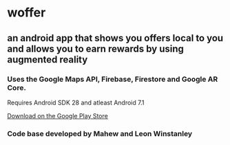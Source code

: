# **woffer**
## an android app that shows you offers local to you and allows you to earn rewards by using augmented reality

### Uses the Google Maps API, Firebase, Firestore and Google AR Core.

Requires Android SDK 28 and atleast Android 7.1

[Download on the Google Play Store](https://play.google.com/store/apps/details?id=com.mahew.wofferapp)

### Code base developed by Mahew and Leon Winstanley
